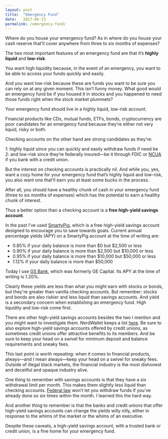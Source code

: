 ```yaml
---
layout: post
title:  "Emergency Fund"
date:   2017-06-13
permalink: /emergency-fund/
---
```

Where do you house your emergency fund? As in where do you house your cash reserve that’ll cover anywhere from three to six months of expenses? 

The two most important features of an emergency fund are that it’s **highly liquid** and **low-risk**.
 
You want high liquidity because, in the event of an emergency, you want to be able to access your funds quickly and easily.
 
And you want low-risk because these are funds you want to be sure you can rely on at any given moment. This isn’t funny money. What good would an emergency fund be if you housed it in stocks and you happened to need those funds right when the stock market plummets?
 
Your emergency fund should live in a highly liquid, low-risk account.  
 
Financial products like CDs, mutual funds, ETFs, bonds, cryptocurrency are poor candidates for an emergency fund because they’re either not very liquid, risky or both. 
 
Checking accounts on the other hand are strong candidates as they’re:
 
1: highly liquid since you can quickly and easily withdraw funds if need be <br>
2: and low-risk since they’re federally insured—be it through FDIC or [NCUA](https://www.ncua.gov/Legal/GuidesEtc/GuidesManuals/NCUAHowYourAcctInsured.pdf) if you bank with a credit union. 
 
But the interest on checking accounts is practically nil. And while you, yes, want a cozy home for your emergency fund that’s highly liquid and low-risk, you also want one that’ll earn you at least some bucks in the process. 
 
After all, you should have a healthy chunk of cash in your emergency fund (three to six months of expenses) which has the potential to earn a healthy chunk of interest. 
 
Thus a better option than a checking account is a **free high-yield savings account**. 
 
In the past I’ve used [SmartyPig](https://www.smartypig.com/), which is a free high-yield savings account designed to encourage you to save towards goals. Current annual percentage yields (APY) on a SmartyPig account at the time of writing are:
 
* 0.85% if your daily balance is more than $0 but $2,500 or less
* 0.90% if your daily balance is more than $2,500 but $10,000 or less
* 0.95% if your daily balance is more than $10,000 but $50,000 or less 
* 1.12% if your daily balance is more than $50,000 
 
Today I use [GS Bank](https://www.gsbank.com/en.html), which was formerly GE Capital. Its APY at the time of writing is 1.20%. 
 
Clearly these yields are less than what you might earn with stocks or bonds, but they're greater than vanilla checking accounts. But remember: stocks and bonds are also riskier and less liquid than savings accounts. And yield is a secondary concern when establishing an emergency fund. High liquidity and low-risk come first. 
 
There are other high-yield savings accounts besides the two I mention and you might want to investigate them. NerdWallet keeps a list [here](https://www.nerdwallet.com/blog/banking/best-high-yield-online-savings-accounts/). Be sure to also explore high-yield savings accounts offered by credit unions, as sometimes credit unions offer attractive benefits to its members. And be sure to keep your head on a swivel for minimum deposit and balance requirements and sneaky fees. 

This last point is worth repeating: when it comes to financial products, always—and I mean always—keep your head on a swivel for sneaky fees. Outside of illegal black markets, the financial industry is the most dishonest and deceitful and opaque industry alive. 
 
One thing to remember with savings accounts is that they have a six withdrawal limit per month. This makes them slightly less liquid than checking accounts. [Federal law](https://en.wikipedia.org/wiki/Regulation_D_(FRB)) won’t let you withdraw funds if you’ve already done so six times within the month. I learned this the hard way. 
 
And another thing to remember is that the banks and credit unions that offer high-yield savings accounts can change the yields willy nilly, either in response to the whims of the market or the whims of an executive. 
 
Despite these caveats, a high-yield savings account, with a trusted bank or credit union, is a fine home for your emergency fund. 
 
 
 
 
 
